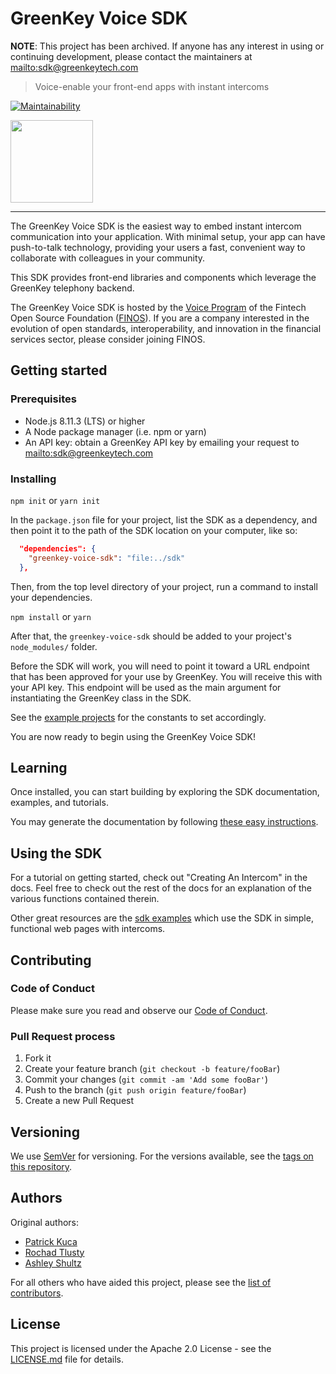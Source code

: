 # GreenKey Voice SDK

**NOTE**:  This project has been archived.  If anyone has any interest in using or continuing development, please contact the maintainers at <mailto:sdk@greenkeytech.com>

> Voice-enable your front-end apps with instant intercoms

[![Maintainability](https://api.codeclimate.com/v1/badges/01ee726a50dddf3596fb/maintainability)](https://codeclimate.com/github/finos/greenkey-voice-sdk/maintainability)

<img src="https://github.com/finos/greenkey-voice-sdk/raw/master/logo/greenkey-logo.png" width="132" />

---

The GreenKey Voice SDK
is the easiest way to embed instant intercom communication into your application.
With minimal setup,
your app can have push-to-talk technology,
providing your users a fast, convenient way
to collaborate with colleagues in your community.

This SDK provides front-end libraries and components
which leverage the GreenKey telephony backend.

The GreenKey Voice SDK
is hosted by the [Voice Program] of the Fintech Open Source Foundation ([FINOS]).
If you are a company interested in the evolution of
open standards, interoperability, and innovation in the financial services sector,
please consider joining FINOS.

## Getting started

### Prerequisites

- Node.js 8.11.3 (LTS) or higher
- A Node package manager (i.e. npm or yarn)
- An API key: obtain a GreenKey API key by emailing your request to <mailto:sdk@greenkeytech.com>

### Installing

`npm init` or `yarn init`

In the `package.json` file for your project, list the SDK as a dependency, and then point it to the path of the SDK location on your computer, like so:

```json
  "dependencies": {
    "greenkey-voice-sdk": "file:../sdk"
  },
```

Then, from the top level directory of your project, run a command to install your dependencies.

`npm install` or `yarn `

After that, the `greenkey-voice-sdk` should be added to your project's `node_modules/` folder.

Before the SDK will work,
you will need to point it toward a URL endpoint
that has been approved for your use by GreenKey.
You will receive this with your API key.
This endpoint will be used as the main argument for instantiating
the GreenKey class in the SDK.

See the [example projects](examples/) for the constants to set accordingly.

You are now ready to begin using the GreenKey Voice SDK!

## Learning

Once installed, you can start building by exploring
the SDK documentation, examples, and tutorials.

You may generate the documentation by following [these easy instructions](jsdoc/README.md).

## Using the SDK

For a tutorial on getting started,
check out "Creating An Intercom" in the docs.
Feel free to check out the rest of the docs
for an explanation of the various functions contained therein.

Other great resources are the [sdk examples](examples/)
which use the SDK in simple, functional web pages with intercoms.

## Contributing

### Code of Conduct

Please make sure you read and observe our [Code of Conduct].

### Pull Request process

1. Fork it
1. Create your feature branch (`git checkout -b feature/fooBar`)
1. Commit your changes (`git commit -am 'Add some fooBar'`)
1. Push to the branch (`git push origin feature/fooBar`)
1. Create a new Pull Request

## Versioning

We use [SemVer] for versioning.  For the versions available, see the [tags on this repository].

## Authors

Original authors:

- [Patrick Kuca](https://github.com/pkuca)
- [Rochad Tlusty](https://github.com/rochadt)
- [Ashley Shultz](https://github.com/AGiantSquid)

For all others who have aided this project, please see the [list of contributors].

## License

This project is licensed under the Apache 2.0 License - see the [LICENSE.md](LICENSE.md) file for details.

<!-- Markdown link & img defs -->
[FINOS]: https://www.finos.org
[Code of Conduct]: https://www.finos.org/code-of-conduct
[Voice Program]: https://github.com/finos-voice/voice-program
[SemVer]: http://semver.org
[list of contributors]: https://github.com/finos/greenkey-voice-sdk/graphs/contributors
[tags on this repository]: https://github.com/finos/greenkey-voice-sdk/tags

